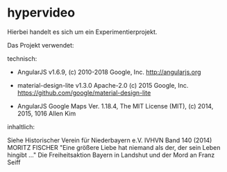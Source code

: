 # hypervideo

Hierbei handelt es sich um ein Experimentierprojekt.

Das Projekt verwendet:

technisch:

* AngularJS v1.6.9, (c) 2010-2018 Google, Inc. http://angularjs.org

* material-design-lite v1.3.0 Apache-2.0 (c) 2015 Google, Inc. https://github.com/google/material-design-lite

* AngularJS Google Maps Ver. 1.18.4, The MIT License (MIT), (c) 2014, 2015, 1016 Allen Kim

inhaltlich:

Siehe Historischer Verein für Niederbayern e.V. IVHVN Band 140 (2014) MORITZ FISCHER "Eine größere Liebe hat niemand als der, der sein Leben hingibt ..." Die Freiheitsaktion Bayern in Landshut und der Mord an Franz Seiff 
